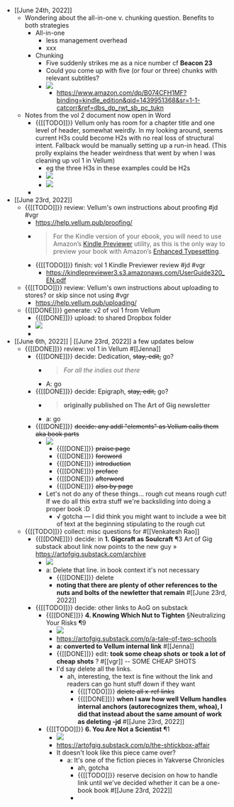 - [[June 24th, 2022]]
    - Wondering about the all-in-one v. chunking question. Benefits to both strategies
        - All-in-one
            - less management overhead
            - xxx
        - Chunking
            - Five suddenly strikes me as a nice number cf __Beacon 23__
            - Could you come up with five (or four or three) chunks with relevant subtitles?
            - ![](https://firebasestorage.googleapis.com/v0/b/firescript-577a2.appspot.com/o/imgs%2Fapp%2FArtOfGig%2F-vYxbfaUa2.png?alt=media&token=5d730f60-2ccc-41e2-b799-5bfc4bdbd62a)
                - https://www.amazon.com/dp/B074CFH1MF?binding=kindle_edition&qid=1439951368&sr=1-1-catcorr&ref=dbs_dp_rwt_sb_pc_tukn
    - Notes from the vol 2 document now open in Word
        - {{[[TODO]]}} Vellum only has room for a chapter title and one level of header, somewhat weirdly. In my looking around, seems current H3s could become H2s with no real loss of structural intent. Fallback would be manually setting up a run-in head. 
(This prolly explains the header weirdness that went by when I was cleaning up vol 1 in Vellum)
            - eg the three H3s in these examples could be H2s
            - ![](https://firebasestorage.googleapis.com/v0/b/firescript-577a2.appspot.com/o/imgs%2Fapp%2FArtOfGig%2FAwt2kti0Ph.png?alt=media&token=8693a739-3ae8-48ed-bd5e-74eace85fcde)
            - ![](https://firebasestorage.googleapis.com/v0/b/firescript-577a2.appspot.com/o/imgs%2Fapp%2FArtOfGig%2FIcNZwBXyfg.png?alt=media&token=007196e9-6e10-46e0-8b70-58d1a672a710)
        - 
- [[June 23rd, 2022]]
    - {{[[TODO]]}} review: Vellum's own instructions about proofing #jd #vgr
        - https://help.vellum.pub/proofing/
        - > For the Kindle version of your ebook, you will need to use Amazon’s [Kindle Previewer](https://www.amazon.com/gp/feature.html?docId=1000765261) utility, as this is the only way to preview your book with Amazon’s [Enhanced Typesetting](https://kdp.amazon.com/en_US/help/topic/G202087570).
        - {{[[TODO]]}} finish: vol 1 Kindle Previewer review #jd #vgr
            - https://kindlepreviewer3.s3.amazonaws.com/UserGuide320_EN.pdf
    - {{[[TODO]]}} review: Vellum's own instructions about uploading to stores? or skip since not using #vgr
        - https://help.vellum.pub/uploading/
    - {{[[DONE]]}} generate: v2 of vol 1 from Vellum
        - {{[[DONE]]}} upload: to shared Dropbox folder
        - ![](https://firebasestorage.googleapis.com/v0/b/firescript-577a2.appspot.com/o/imgs%2Fapp%2FArtOfGig%2FJA7VdHLk-d.png?alt=media&token=b851d3a6-9487-4895-add2-218cf904a76d)
        - 
- [[June 6th, 2022]] | [[June 23rd, 2022]] a few updates below
    - {{[[DONE]]}} review: vol 1 in Vellum #[[Jenna]]
        - {{[[DONE]]}} decide: Dedication, ~~stay, edit,~~ go?
            - > _For all the indies out there_
            - A: go
        - {{[[DONE]]}} decide: Epigraph, ~~stay, edit,~~ go?
            - > __originally published on The Art of Gig newsletter__
            - a: go
        - {{[[DONE]]}} ~~decide: any addl "elements" as Vellum calls them aka book parts~~
            - ![](https://firebasestorage.googleapis.com/v0/b/firescript-577a2.appspot.com/o/imgs%2Fapp%2FArtOfGig%2Fi6ENbe7SE-.png?alt=media&token=394ff825-85eb-4c14-a613-eb5c0e3bc3d3)
                - {{[[DONE]]}} ~~praise page~~
                - {{[[DONE]]}} ~~foreword~~
                - {{[[DONE]]}} ~~introduction~~
                - {{[[DONE]]}} ~~preface~~
                - {{[[DONE]]}} ~~afterword~~
                - {{[[DONE]]}} ~~also by page~~
            - Let's not do any of these things... rough cut means rough cut! If we do all this extra stuff we're backsliding into doing a proper book :D
                - √ gotcha — I did think you might want to include a wee bit of text at the beginning stipulating to the rough cut 
    - {{[[TODO]]}}  collect: misc questions for #[[Venkatesh Rao]]
        - {{[[DONE]]}} decide: in __1. Gigcraft as Soulcraft__ ¶3 Art of Gig substack about link now points to the new guy » https://artofgig.substack.com/archive
            - ![](https://firebasestorage.googleapis.com/v0/b/firescript-577a2.appspot.com/o/imgs%2Fapp%2FArtOfGig%2FXFZTAAOhcf.png?alt=media&token=979eb51e-c1c9-4b3a-b374-458ead9d86eb)
            - a: Delete that line. in book context it's not necessary
                - {{[[DONE]]}} delete
                - __noting that there are plenty of other references to the nuts and bolts of the newletter that remain__ #[[June 23rd, 2022]]
        - {{[[TODO]]}} decide: other links to AoG on substack
            - {{[[DONE]]}} __4. Knowing Which Nut to Tighten__ §Neutralizing Your Risks ¶9
                - ![](https://firebasestorage.googleapis.com/v0/b/firescript-577a2.appspot.com/o/imgs%2Fapp%2FArtOfGig%2FWQkMe5bumh.png?alt=media&token=40751583-679a-4636-ac87-d1d1e023a2e6)
                - https://artofgig.substack.com/p/a-tale-of-two-schools
                - __a: converted to Vellum internal link__ #[[Jenna]]
                - {{[[DONE]]}} edit: __took some cheap shots__ **or** __took a lot of cheap shots__ ? #[[vgr]] -- SOME CHEAP SHOTS
                - I'd say delete all the links.
                    - ah, interesting, the text is fine without the link and readers can go hunt stuff down if they want
                        - {{[[TODO]]}} ~~delete all x-ref links~~
                        - {{[[DONE]]}} __when I saw how well Vellum handles internal anchors (autorecognizes them, whoa), I did that instead about the same amount of work as deleting -jd__ #[[June 23rd, 2022]]
            - {{[[TODO]]}} __6. You Are Not a Scientist__ ¶1
                - ![](https://firebasestorage.googleapis.com/v0/b/firescript-577a2.appspot.com/o/imgs%2Fapp%2FArtOfGig%2FDE5eyxkRdX.png?alt=media&token=21e087f1-c9a8-4e2f-8f40-c5452f9a7e20)
                - https://artofgig.substack.com/p/the-shtickbox-affair
                - It doesn't look like this piece came over?
                    - a: It's one of the fiction pieces in Yakverse Chronicles
                        - ah, gotcha
                        - {{[[TODO]]}} reserve decision on how to handle link until we've decided whether it can be a one-book book #[[June 23rd, 2022]]
                        - 
